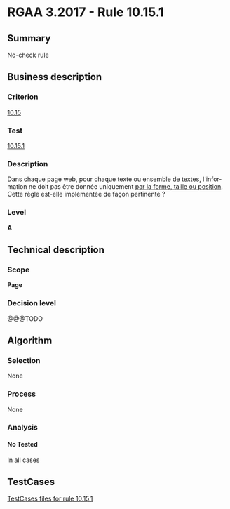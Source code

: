 # RGAA 3.2017 - Rule 10.15.1

## Summary
No-check rule


## Business description

### Criterion
[10.15](http://references.modernisation.gouv.fr/rgaa-accessibilite/criteres.html#crit-10-15)

### Test
[10.15.1](http://references.modernisation.gouv.fr/rgaa-accessibilite/criteres.html#test-10-15-1)

### Description
<div lang="fr">Dans chaque page web, pour chaque texte ou ensemble de textes, l'information ne doit pas &#xEA;tre donn&#xE9;e uniquement <a href="http://references.modernisation.gouv.fr/rgaa-accessibilite/glossaire.html#indication-forme-taille-position">par la forme, taille ou position</a>. Cette r&#xE8;gle est-elle impl&#xE9;ment&#xE9;e de fa&#xE7;on pertinente&nbsp;?</div>

### Level
**A**


## Technical description

### Scope
**Page**

### Decision level
@@@TODO


## Algorithm

### Selection
None

### Process
None

### Analysis

#### No Tested
In all cases


##  TestCases

[TestCases files for rule 10.15.1](https://github.com/Asqatasun/Asqatasun/tree/develop/rules/rules-rgaa3.2017/src/test/resources/testcases/rgaa32017/Rgaa32017Rule101501/)


